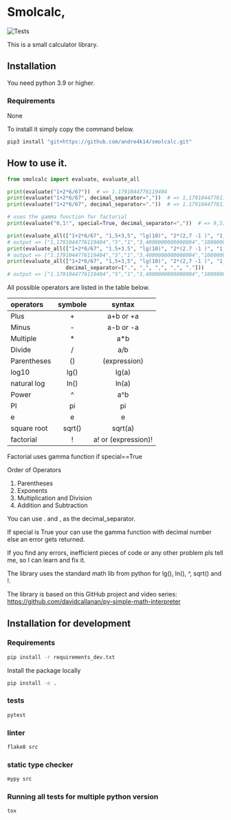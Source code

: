 # Smolcalc,

![Tests](https://github.com/andre4k14/smolcalc/actions/workflows/tests.yml/badge.svg)

This is a small calculator library.

## Installation

You need python 3.9 or higher.

### Requirements

None

To install it simply copy the command below.

```bash
pip3 install "git+https://github.com/andre4k14/smolcalc.git"
```

## How to use it.

```python
from smolcalc import evaluate, evaluate_all

print(evaluate("1+2*6/67"))  # => 1.1791044776119404
print(evaluate("1+2*6/67", decimal_separator=","))  # => 1,1791044776119404
print(evaluate("1+2*6/67", decimal_separator="."))  # => 1.1791044776119404

# uses the gamma function for factorial 
print(evaluate("0,1!", special=True, decimal_separator=","))  # => 9,513507698668732

print(evaluate_all(["1+2*6/67", "1,5+3,5", "lg(10)", "2*(2,7 -1 )", "1_000_000"], decimal_separator=","))
# output => ["1,1791044776119404","5","1","3,4000000000000004","1000000"]
print(evaluate_all(["1+2*6/67", "1.5+3.5", "lg(10)", "2*(2.7 -1 )", "1_000_000"]))
# output => ["1.1791044776119404","5","1","3.4000000000000004","1000000"]
print(evaluate_all(["1+2*6/67", "1,5+3,5", "lg(10)", "2*(2,7 -1 )", "1_000_000"],
                   decimal_separator=[".", ",", ",", ",", "."]))
# output => ["1.1791044776119404","5","1","3,4000000000000004","1000000"]
```

All possible operators are listed in the table below.

| operators   | symbole |       syntax        | 
|:------------|:-------:|:-------------------:|
| Plus        |    +    |      a+b or +a      |
| Minus       |    -    |      a-b or -a      |
| Multiple    |    *    |         a*b         |
| Divide      |    /    |         a/b         |
| Parentheses |   ()    |    (expression)     |
| log10       |  lg()   |        lg(a)        |
| natural log |  ln()   |        ln(a)        |
| Power       |    ^    |         a^b         |
| PI          |   pi    |         pi          | 
| e           |    e    |          e          | 
| square root | sqrt()  |       sqrt(a)       |
| factorial   |    !    | a! or (expression)! |

Factorial uses gamma function if special==True

Order of Operators

1. Parentheses
2. Exponents
3. Multiplication and Division
4. Addition and Subtraction

You can use . and , as the decimal_separator.

If special is True your can use the gamma function with decimal number else an error gets returned.

If you find any errors, inefficient pieces of code or any other problem pls tell me, so I can learn and fix it.

The library uses the standard math lib from python for lg(), ln(), ^, sqrt() and !.

The library is based on this GitHub project and video series:
https://github.com/davidcallanan/py-simple-math-interpreter

## Installation for development

### Requirements

```bash
pip install -r requirements_dev.txt
```

Install the package locally

```bash
pip install -e . 
```

### tests

```bash
pytest
```

### linter

```bash
flake8 src
```

### static type checker

```bash
mypy src
```

### Running all tests for multiple python version

```bash
tox
```



